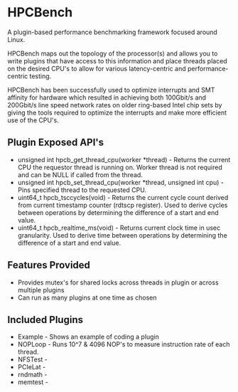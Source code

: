 # HPCBench

A plugin-based performance benchmarking framework focused around Linux.

HPCBench maps out the topology of the processor(s) and allows you to write plugins that
have access to this information and place threads placed on the desired CPU's to
allow for various latency-centric and performance-centric testing.

HPCBench has been successfully used to optimize interrupts and SMT affinity for hardware
which resulted in achieving both 100Gbit/s and 200Gbit/s line speed network rates on older
ring-based Intel chip sets by giving the tools required to optimize the interrupts and make
more efficient use of the CPU's.

## Plugin Exposed API's

* unsigned int hpcb_get_thread_cpu(worker *thread) - Returns the current CPU the requestor thread is running on. Worker thread is not required and can be NULL if called from the thread.
* unsigned int hpcb_set_thread_cpu(worker *thread, unsigned int cpu) - Pins specified thread to the requested CPU.
* uint64_t hpcb_tsccycles(void) - Returns the current cycle count derived from current timestamp counter (rdtscp register). Used to derive cycles between operations by determining the difference of a start and end value.
* uint64_t hpcb_realtime_ms(void) - Returns current clock time in usec granularity. Used to derive time between operations by determining the difference of a start and end value.

## Features Provided

* Provides mutex's for shared locks across threads in plugin or across multiple plugins
* Can run as many plugins at one time as chosen

## Included Plugins

* Example   - Shows an example of coding a plugin
* NOPLoop   - Runs 10^7 & 4096 NOP's to measure instruction rate of each thread.
* NFSTest   -
* PCIeLat   -
* rndmath   -
* memtest   -